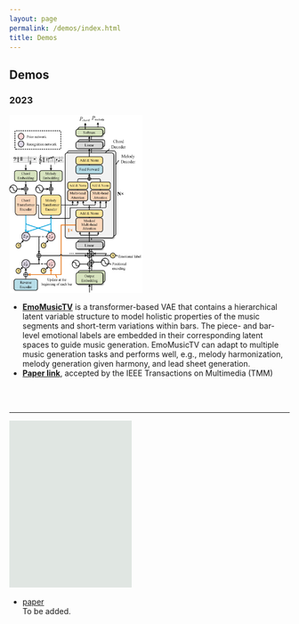 ```yaml
---
layout: page
permalink: /demos/index.html
title: Demos
---
```


## Demos

### 2023     
<img src="/images/demo1.jpg" class="demopic" width="240" height="320"/>

- [**EmoMusicTV**](https://github.com/Tayjsl97/EmoMusicTV) is a transformer-based VAE that contains a hierarchical latent variable structure to model holistic properties of the music segments and short-term variations within bars. The piece- and bar-level emotional labels are embedded in their corresponding latent spaces to guide music generation. EmoMusicTV can adapt to multiple music generation tasks and performs well, e.g., melody harmonization, melody generation given harmony, and lead sheet generation.
- [**Paper link**](https://ieeexplore.ieee.org/abstract/document/10124351), accepted by the IEEE Transactions on Multimedia (TMM)
<br>
<br>

---

<img src="/images/demo2.jpg" class="nonepic" width="220" height="300"/>

- [paper]()<br>
To be added.

